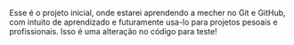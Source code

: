 Esse é o projeto inicial, onde estarei aprendendo a mecher no Git e GitHub, com intuito de aprendizado e futuramente usa-lo para projetos pesoais e profissionais.
Isso é uma alteração no código para teste!